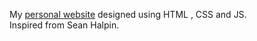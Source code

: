 My [personal website](https://illusion001.github.io/my-site/) designed using HTML , CSS and JS.  
Inspired from Sean Halpin.
